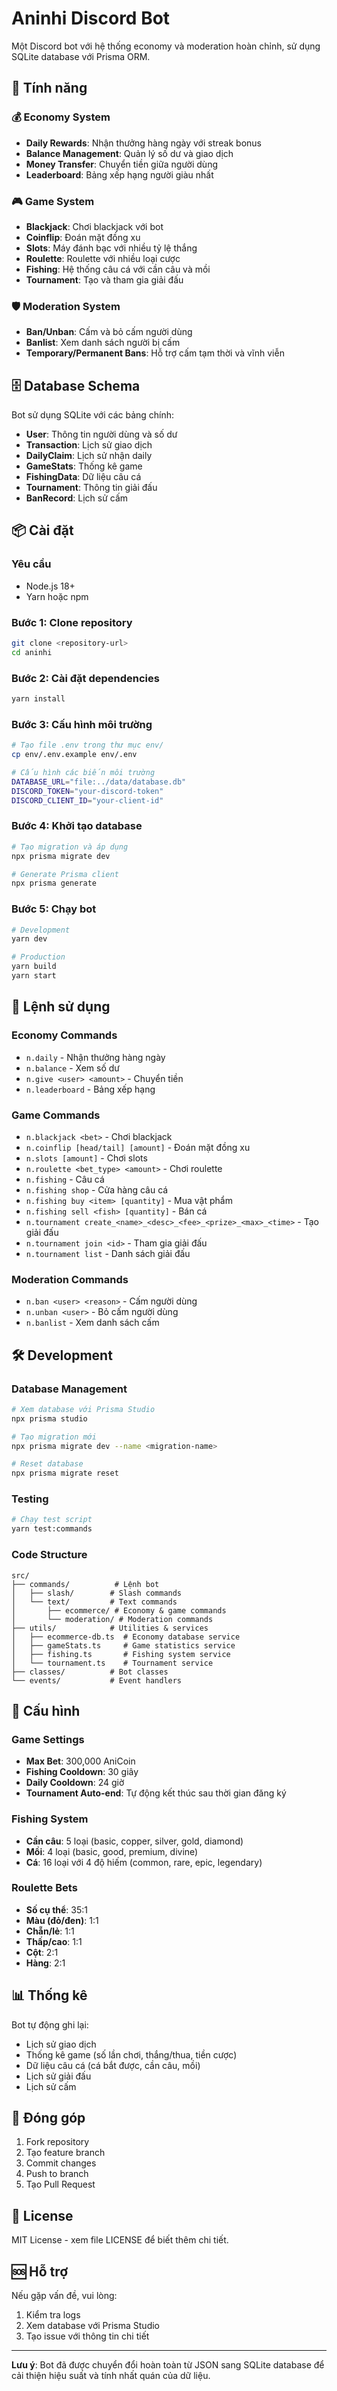 # Aninhi Discord Bot

Một Discord bot với hệ thống economy và moderation hoàn chỉnh, sử dụng SQLite database với Prisma ORM.

## 🚀 Tính năng

### 💰 Economy System
- **Daily Rewards**: Nhận thưởng hàng ngày với streak bonus
- **Balance Management**: Quản lý số dư và giao dịch
- **Money Transfer**: Chuyển tiền giữa người dùng
- **Leaderboard**: Bảng xếp hạng người giàu nhất

### 🎮 Game System
- **Blackjack**: Chơi blackjack với bot
- **Coinflip**: Đoán mặt đồng xu
- **Slots**: Máy đánh bạc với nhiều tỷ lệ thắng
- **Roulette**: Roulette với nhiều loại cược
- **Fishing**: Hệ thống câu cá với cần câu và mồi
- **Tournament**: Tạo và tham gia giải đấu

### 🛡️ Moderation System
- **Ban/Unban**: Cấm và bỏ cấm người dùng
- **Banlist**: Xem danh sách người bị cấm
- **Temporary/Permanent Bans**: Hỗ trợ cấm tạm thời và vĩnh viễn

## 🗄️ Database Schema

Bot sử dụng SQLite với các bảng chính:

- **User**: Thông tin người dùng và số dư
- **Transaction**: Lịch sử giao dịch
- **DailyClaim**: Lịch sử nhận daily
- **GameStats**: Thống kê game
- **FishingData**: Dữ liệu câu cá
- **Tournament**: Thông tin giải đấu
- **BanRecord**: Lịch sử cấm

## 📦 Cài đặt

### Yêu cầu
- Node.js 18+
- Yarn hoặc npm

### Bước 1: Clone repository
```bash
git clone <repository-url>
cd aninhi
```

### Bước 2: Cài đặt dependencies
```bash
yarn install
```

### Bước 3: Cấu hình môi trường
```bash
# Tạo file .env trong thư mục env/
cp env/.env.example env/.env

# Cấu hình các biến môi trường
DATABASE_URL="file:../data/database.db"
DISCORD_TOKEN="your-discord-token"
DISCORD_CLIENT_ID="your-client-id"
```

### Bước 4: Khởi tạo database
```bash
# Tạo migration và áp dụng
npx prisma migrate dev

# Generate Prisma client
npx prisma generate
```

### Bước 5: Chạy bot
```bash
# Development
yarn dev

# Production
yarn build
yarn start
```

## 🎯 Lệnh sử dụng

### Economy Commands
- `n.daily` - Nhận thưởng hàng ngày
- `n.balance` - Xem số dư
- `n.give <user> <amount>` - Chuyển tiền
- `n.leaderboard` - Bảng xếp hạng

### Game Commands
- `n.blackjack <bet>` - Chơi blackjack
- `n.coinflip [head/tail] [amount]` - Đoán mặt đồng xu
- `n.slots [amount]` - Chơi slots
- `n.roulette <bet_type> <amount>` - Chơi roulette
- `n.fishing` - Câu cá
- `n.fishing shop` - Cửa hàng câu cá
- `n.fishing buy <item> [quantity]` - Mua vật phẩm
- `n.fishing sell <fish> [quantity]` - Bán cá
- `n.tournament create_<name>_<desc>_<fee>_<prize>_<max>_<time>` - Tạo giải đấu
- `n.tournament join <id>` - Tham gia giải đấu
- `n.tournament list` - Danh sách giải đấu

### Moderation Commands
- `n.ban <user> <reason>` - Cấm người dùng
- `n.unban <user>` - Bỏ cấm người dùng
- `n.banlist` - Xem danh sách cấm

## 🛠️ Development

### Database Management
```bash
# Xem database với Prisma Studio
npx prisma studio

# Tạo migration mới
npx prisma migrate dev --name <migration-name>

# Reset database
npx prisma migrate reset
```

### Testing
```bash
# Chạy test script
yarn test:commands
```

### Code Structure
```
src/
├── commands/          # Lệnh bot
│   ├── slash/        # Slash commands
│   └── text/         # Text commands
│       ├── ecommerce/ # Economy & game commands
│       └── moderation/ # Moderation commands
├── utils/            # Utilities & services
│   ├── ecommerce-db.ts  # Economy database service
│   ├── gameStats.ts     # Game statistics service
│   ├── fishing.ts       # Fishing system service
│   └── tournament.ts    # Tournament service
├── classes/          # Bot classes
└── events/           # Event handlers
```

## 🔧 Cấu hình

### Game Settings
- **Max Bet**: 300,000 AniCoin
- **Fishing Cooldown**: 30 giây
- **Daily Cooldown**: 24 giờ
- **Tournament Auto-end**: Tự động kết thúc sau thời gian đăng ký

### Fishing System
- **Cần câu**: 5 loại (basic, copper, silver, gold, diamond)
- **Mồi**: 4 loại (basic, good, premium, divine)
- **Cá**: 16 loại với 4 độ hiếm (common, rare, epic, legendary)

### Roulette Bets
- **Số cụ thể**: 35:1
- **Màu (đỏ/đen)**: 1:1
- **Chẵn/lẻ**: 1:1
- **Thấp/cao**: 1:1
- **Cột**: 2:1
- **Hàng**: 2:1

## 📊 Thống kê

Bot tự động ghi lại:
- Lịch sử giao dịch
- Thống kê game (số lần chơi, thắng/thua, tiền cược)
- Dữ liệu câu cá (cá bắt được, cần câu, mồi)
- Lịch sử giải đấu
- Lịch sử cấm

## 🤝 Đóng góp

1. Fork repository
2. Tạo feature branch
3. Commit changes
4. Push to branch
5. Tạo Pull Request

## 📄 License

MIT License - xem file LICENSE để biết thêm chi tiết.

## 🆘 Hỗ trợ

Nếu gặp vấn đề, vui lòng:
1. Kiểm tra logs
2. Xem database với Prisma Studio
3. Tạo issue với thông tin chi tiết

---

**Lưu ý**: Bot đã được chuyển đổi hoàn toàn từ JSON sang SQLite database để cải thiện hiệu suất và tính nhất quán của dữ liệu. 